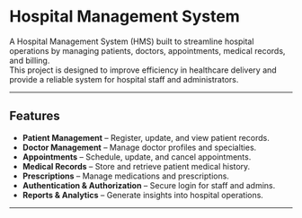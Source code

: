 #  Hospital Management System

A Hospital Management System (HMS) built to streamline hospital operations by managing patients, doctors, appointments, medical records, and billing.  
This project is designed to improve efficiency in healthcare delivery and provide a reliable system for hospital staff and administrators.

---

##  Features
-  **Patient Management** – Register, update, and view patient records.
-  **Doctor Management** – Manage doctor profiles and specialties.
-  **Appointments** – Schedule, update, and cancel appointments.
-  **Medical Records** – Store and retrieve patient medical history.
-  **Prescriptions** – Manage medications and prescriptions.
-  **Authentication & Authorization** – Secure login for staff and admins.
-  **Reports & Analytics** – Generate insights into hospital operations.

---

